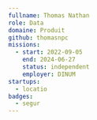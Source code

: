 ```yaml
---
fullname: Thomas Nathan
role: Data
domaine: Produit
github: thomasnpc
missions:
  - start: 2022-09-05
    end: 2024-06-27
    status: independent
    employer: DINUM
startups:
  - locatio
badges:
  - segur
---
```



